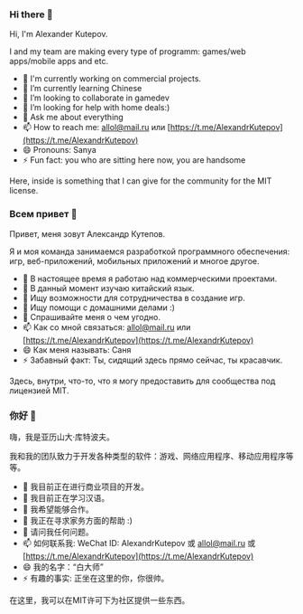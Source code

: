 ### Hi there 👋
Hi, I'm Alexander Kutepov. 

I and my team are making every type of programm: games/web apps/mobile apps and etc.

- 🔭 I'm currently working on commercial projects. 
- 🌱 I’m currently learning Chinese 
- 👯 I’m looking to collaborate in gamedev
- 🤔 I’m looking for help with home deals:)
- 💬 Ask me about everything
- 📫 How to reach me: [allol@mail.ru](mailto:allol@mail.ru) или [https://t.me/AlexandrKutepov](https://t.me/AlexandrKutepov)
- 😄 Pronouns: Sanya
- ⚡ Fun fact: you who are sitting here now, you are handsome

 Here, inside is something that I can give for the community for the MIT license.

### Всем привет 👋
Привет, меня зовут Александр Кутепов.

Я и моя команда занимаемся разработкой программного обеспечения: игр, веб-приложений, мобильных приложений и многое другое.

- 🔭 В настоящее время я работаю над коммерческими проектами.
- 🌱 В данный момент изучаю китайский язык.
- 👯 Ищу возможности для сотрудничества в создание игр.
- 🤔 Ищу помощи с домашними делами :)
- 💬 Спрашивайте меня о чем угодно.
- 📫 Как со мной связаться:  [allol@mail.ru](mailto:allol@mail.ru) или [https://t.me/AlexandrKutepov](https://t.me/AlexandrKutepov) 
- 😄 Как меня называть: Саня
- ⚡ Забавный факт: Ты, сидящий здесь прямо сейчас, ты красавчик.

Здесь, внутри, что-то, что я могу предоставить для сообщества под лицензией MIT.

### 你好 👋
嗨，我是亚历山大·库特波夫。

我和我的团队致力于开发各种类型的软件：游戏、网络应用程序、移动应用程序等等。

- 🔭 我目前正在进行商业项目的开发。
- 🌱 我目前正在学习汉语。
- 👯 我希望能够合作。
- 🤔 我正在寻求家务方面的帮助 :)
- 💬 请问我任何问题。
- 📫 如何联系我: WeChat ID: AlexandrKutepov 或 [allol@mail.ru](mailto:allol@mail.ru) 或 [https://t.me/AlexandrKutepov](https://t.me/AlexandrKutepov)
- 😄 我的名字：“白大师”
- ⚡ 有趣的事实: 正坐在这里的你，你很帅。

在这里，我可以在MIT许可下为社区提供一些东西。



<!--
**AlexKutepov/AlexKutepov** is a ✨ _special_ ✨ repository because its `README.md` (this file) appears on your GitHub profile.

Here are some ideas to get you started:


-->

